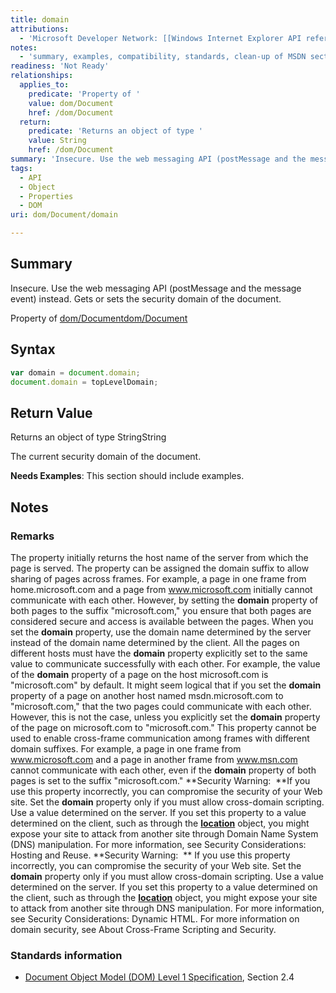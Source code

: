 ```yaml
---
title: domain
attributions:
  - 'Microsoft Developer Network: [[Windows Internet Explorer API reference](http://msdn.microsoft.com/en-us/library/ie/hh828809%28v=vs.85%29.aspx) Article]'
notes:
  - 'summary, examples, compatibility, standards, clean-up of MSDN sections'
readiness: 'Not Ready'
relationships:
  applies_to:
    predicate: 'Property of '
    value: dom/Document
    href: /dom/Document
  return:
    predicate: 'Returns an object of type '
    value: String
    href: /dom/Document
summary: 'Insecure. Use the web messaging API (postMessage and the message event) instead. Gets or sets the security domain of the document.'
tags:
  - API
  - Object
  - Properties
  - DOM
uri: dom/Document/domain

---
```

## Summary

Insecure. Use the web messaging API (postMessage and the message event) instead. Gets or sets the security domain of the document.

Property of [dom/Document](/dom/Document)[dom/Document](/dom/Document)

## Syntax

``` js
var domain = document.domain;
document.domain = topLevelDomain;
```

## Return Value

Returns an object of type StringString

The current security domain of the document.

**Needs Examples**: This section should include examples.

## Notes

### Remarks

The property initially returns the host name of the server from which the page is served. The property can be assigned the domain suffix to allow sharing of pages across frames. For example, a page in one frame from home.microsoft.com and a page from www.microsoft.com initially cannot communicate with each other. However, by setting the **domain** property of both pages to the suffix "microsoft.com," you ensure that both pages are considered secure and access is available between the pages. When you set the **domain** property, use the domain name determined by the server instead of the domain name determined by the client. All the pages on different hosts must have the **domain** property explicitly set to the same value to communicate successfully with each other. For example, the value of the **domain** property of a page on the host microsoft.com is "microsoft.com" by default. It might seem logical that if you set the **domain** property of a page on another host named msdn.microsoft.com to "microsoft.com," that the two pages could communicate with each other. However, this is not the case, unless you explicitly set the **domain** property of the page on microsoft.com to "microsoft.com." This property cannot be used to enable cross-frame communication among frames with different domain suffixes. For example, a page in one frame from www.microsoft.com and a page in another frame from www.msn.com cannot communicate with each other, even if the **domain** property of both pages is set to the suffix "microsoft.com." **Security Warning:  **If you use this property incorrectly, you can compromise the security of your Web site. Set the **domain** property only if you must allow cross-domain scripting. Use a value determined on the server. If you set this property to a value determined on the client, such as through the [**location**](/dom/Location) object, you might expose your site to attack from another site through Domain Name System (DNS) manipulation. For more information, see Security Considerations: Hosting and Reuse. **Security Warning:  ** If you use this property incorrectly, you can compromise the security of your Web site. Set the **domain** property only if you must allow cross-domain scripting. Use a value determined on the server. If you set this property to a value determined on the client, such as through the [**location**](/dom/Location) object, you might expose your site to attack from another site through DNS manipulation. For more information, see Security Considerations: Dynamic HTML. For more information on domain security, see About Cross-Frame Scripting and Security.

### Standards information

-   [Document Object Model (DOM) Level 1 Specification](http://go.microsoft.com/fwlink/p/?linkid=161725), Section 2.4
